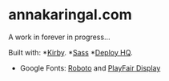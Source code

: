 # annakaringal.com
A work in forever in progress... 

Built with: 
*[Kirby](http://www.getkirby.com).
*[Sass](http://www.sass-lang.com)
*[Deploy HQ](https://www.deployhq.com/).
* Google Fonts: [Roboto](http://www.google.com/fonts/specimen/Roboto) and [PlayFair Display](http://www.google.com/fonts/specimen/Playfair+Display)
